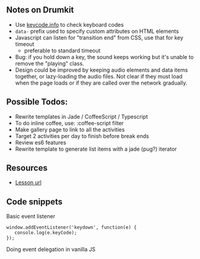 ## Notes on Drumkit

- Use [keycode.info](http://www.keycode.info) to check keyboard codes
- `data-` prefix used to specify custom attributes on HTML elements
- Javascript can listen for "transition end" from CSS, use that for key timeout
    - preferable to standard timeout
- Bug: if you hold down a key, the sound keeps working but it's unable to remove
the "playing" class. 
- Design could be improved by keeping audio elements and data items together, or
lazy-loading the audio files. Not clear if they must load when the page loads
or if they are called over the network gradually.

## Possible Todos:

- Rewrite templates in Jade / CoffeeScript / Typescript
- To do inline coffee, use: :coffee-script filter
- Make gallery page to link to all the activities
- Target 2 activities per day to finish before break ends
- Review es6 features 
- Rewrite template to generate list items with a jade (pug?) iterator

## Resources

- [Lesson url](https://youtu.be/VuN8qwZoego)

## Code snippets

Basic event listener

```
window.addEventListener('keydown', function(e) {
   console.log(e.keyCode); 
});
```

Doing event delegation in vanilla JS
